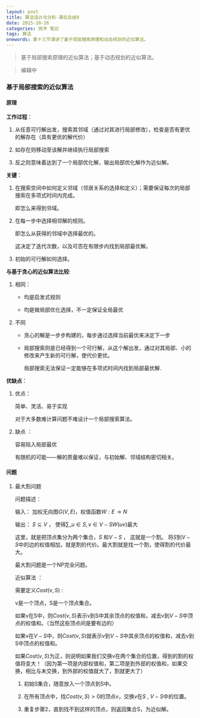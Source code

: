 ```yaml
---
layout: post
title: 算法设计与分析-课后总结9
date: 2015-10-26
categories: 技术 笔记
tags: 算法
onewords: 第十三节课讲了基于局部搜索原理和动态规划的近似算法。
---
```

> 基于局部搜索原理的近似算法；基于动态规划的近似算法。

> 编辑中

### 基于局部搜索的近似算法

#### 原理

**工作过程**：

1. 从任意可行解出发，搜索其邻域（通过对其进行局部修改），检查是否有更优的解存在（具有更优的解代价）

2. 如存在则移动至该解并继续执行局部搜索

3. 反之则意味着达到了一个局部优化解，输出局部优化解作为近似解。

**关键**：

1. 在搜索空间中如何定义邻域（邻居关系的选择和定义）；需要保证每次的局部搜索在多项式时间内完成。
    
    即怎么来得到邻域。

2. 在每一步中选择相邻解的规则。

    即怎么从获得的邻域中选择最优的。

    这决定了迭代次数，以及可否在有限步内找到局部最优解。

3. 初始的可行解如何选择。

**与基于贪心的近似算法比较**:

1. 相同：
    
    - 均是启发式规则

    - 均是做局部优化选择，不一定保证全局最优

2. 不同
    
    - 贪心的解是一步步构建的，每步通过选择当前最优来决定下一步

    - 局部搜索则是已经得到一个可行解，从这个解出发，通过对其局部、小的修改来产生新的可行解，使代价更优。

        局部搜索无法保证一定能够在多项式时间内找到局部最优解.

**优缺点**：

1. 优点：

    简单、灵活、易于实现

    对于大多数难计算问题不难设计一个局部搜索算法。

2. 缺点 ：

    容易陷入局部最优

    有随机的可能——解的质量难以保证，与初始解、邻域结构密切相关。

#### 问题

1. 最大割问题

    问题描述：

    输入： 加权无向图$G(V,E)$，权值函数$W:E \to N$

    输出： $S \subseteq V$ ， 使得$\sum\_{u \in S , v \in V - S}W(uv)$最大

    这里，就是把顶点集分为两个集合，$S$ 和$V-S$ ， 这就是一个割。 将$S$到$V-S$中的边的权值相加，就是割的代价。最大割就是找一个割，使得割的代价最大。

    最大割问题是一个NP完全问题。

    近似算法 ：

    需要定义$Cost(v , S)$ :

    v是一个顶点，S是一个顶点集合。

    如果v在S中，则$Cost(v,S)$表示v到S中其余顶点的权值和，减去v到$V - S$中顶点的权值和。（当然这些顶点间是要有边的）

    如果v在$V-S$中，则$Cost(v,S)$就表示v到$V-S$中其余顶点的权值和，减去v到S中顶点的权值和。

    如果$Cost(v,S)$为正，则说明如果我们交换v在两个集合的位置，得到的割的权值将变大！（因为第一项是内部权值和，第二项是到外部的权值和，如果交换，相比与未交换，到外部的权值就大了，割就更大了）

    1. 初始S集合，随意放入一个顶点到S中。

    2. 在所有顶点中，找$Cost(v,S) \gt 0$的顶点$v$，交换$v$在$S$ , $V-S$中的位置。

    3. 重复步骤2，直到找不到这样的顶点，则返回集合S，为近似解。

